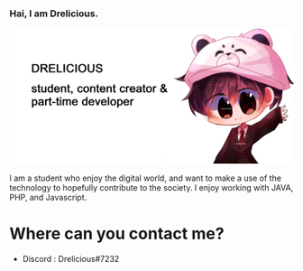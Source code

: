 ### Hai, I am Drelicious.
![alt text](https://github.com/Drelicious/Drelicious/blob/main/me.png?raw=true)

I am a student who enjoy the digital world, and want to make a use of the technology to hopefully contribute to the society. I enjoy working with JAVA, PHP, and Javascript. 

# Where can you contact me?
- Discord : Drelicious#7232
<!--
**Drelicious/Drelicious** is a ✨ _special_ ✨ repository because its `README.md` (this file) appears on your GitHub profile.

Here are some ideas to get you started:

- 🔭 I’m currently working on ...
- 🌱 I’m currently learning ...
- 👯 I’m looking to collaborate on ...
- 🤔 I’m looking for help with ...
- 💬 Ask me about ...
- 📫 How to reach me: ...
- 😄 Pronouns: ...
- ⚡ Fun fact: ...
-->
